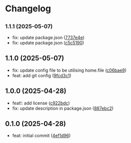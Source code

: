 # Changelog

## <small>1.1.1 (2025-05-07)</small>

* fix: update package.json ([7737e4e](https://github.com/HelixW/dotfiles/commit/7737e4e))
* fix: update package.json ([c5c5190](https://github.com/HelixW/dotfiles/commit/c5c5190))

## 1.1.0 (2025-05-07)

* fix: update config file to be utilising home.file ([c06bae9](https://github.com/HelixW/dotfiles/commit/c06bae9))
* feat: add git config ([9fcd3c1](https://github.com/HelixW/dotfiles/commit/9fcd3c1))

## 1.0.0 (2025-04-28)

* feat!: add license ([c922bdc](https://github.com/HelixW/dotfiles/commit/c922bdc))
* fix: update description in package.json ([887ebc2](https://github.com/HelixW/dotfiles/commit/887ebc2))

## 0.1.0 (2025-04-28)

* feat: initial commit ([4ef1d96](https://github.com/HelixW/dotfiles/commit/4ef1d96))
